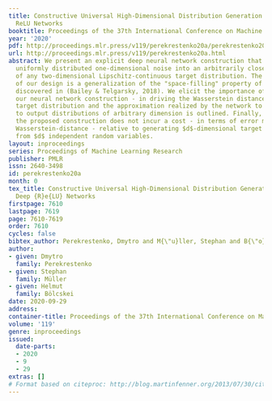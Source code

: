 ```yaml
---
title: Constructive Universal High-Dimensional Distribution Generation through Deep
  ReLU Networks
booktitle: Proceedings of the 37th International Conference on Machine Learning
year: '2020'
pdf: http://proceedings.mlr.press/v119/perekrestenko20a/perekrestenko20a.pdf
url: http://proceedings.mlr.press/v119/perekrestenko20a.html
abstract: We present an explicit deep neural network construction that transforms
  uniformly distributed one-dimensional noise into an arbitrarily close approximation
  of any two-dimensional Lipschitz-continuous target distribution. The key ingredient
  of our design is a generalization of the "space-filling" property of sawtooth functions
  discovered in (Bailey & Telgarsky, 2018). We elicit the importance of depth - in
  our neural network construction - in driving the Wasserstein distance between the
  target distribution and the approximation realized by the network to zero. An extension
  to output distributions of arbitrary dimension is outlined. Finally, we show that
  the proposed construction does not incur a cost - in terms of error measured in
  Wasserstein-distance - relative to generating $d$-dimensional target distributions
  from $d$ independent random variables.
layout: inproceedings
series: Proceedings of Machine Learning Research
publisher: PMLR
issn: 2640-3498
id: perekrestenko20a
month: 0
tex_title: Constructive Universal High-Dimensional Distribution Generation through
  Deep {R}e{LU} Networks
firstpage: 7610
lastpage: 7619
page: 7610-7619
order: 7610
cycles: false
bibtex_author: Perekrestenko, Dmytro and M{\"u}ller, Stephan and B{\"o}lcskei, Helmut
author:
- given: Dmytro
  family: Perekrestenko
- given: Stephan
  family: Müller
- given: Helmut
  family: Bölcskei
date: 2020-09-29
address: 
container-title: Proceedings of the 37th International Conference on Machine Learning
volume: '119'
genre: inproceedings
issued:
  date-parts:
  - 2020
  - 9
  - 29
extras: []
# Format based on citeproc: http://blog.martinfenner.org/2013/07/30/citeproc-yaml-for-bibliographies/
---
```

